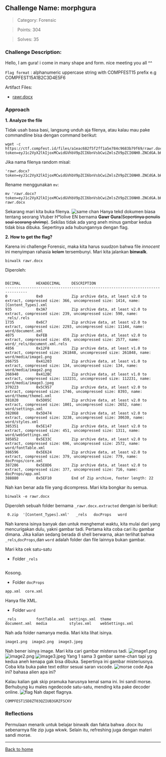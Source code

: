 ## Challenge Name: morphgura
>Category: Forensic

>Points: 304

>Solves: 35

### Challenge Description: 

Hello, I am gura! i come in many shape and form. nice meeting you all ^^

```Flag format``` : alphanumeric uppercase string with COMPFEST15 prefix
e.g COMPFEST15A1B2C3D4E5F6

Artifact Files:
* [rawr.docx](https://ctf.compfest.id/files/a1eac682f5f2ff1a5e784c9683b79f69/rawr.docx?token=eyJ1c2VyX2lkIjoxMCwidGVhbV9pZCI6bnVsbCwiZmlsZV9pZCI6NH0.ZNCdGA.bHNeVbfrFYqCvLZTKuExtCT2HYM)

### Approach

**1. Analyze the file**

Tidak usah basa basi, langsung unduh aja filenya, atau kalau mau pake commandline bisa dengan command berikut:
```
wget -c https://ctf.compfest.id/files/a1eac682f5f2ff1a5e784c9683b79f69/rawr.docx?token=eyJ1c2VyX2lkIjoxMCwidGVhbV9pZCI6bnVsbCwiZmlsZV9pZCI6NH0.ZNCdGA.bHNeVbfrFYqCvLZTKuExtCT2HYM
```
Jika nama filenya random misal:
```
'rawr.docx?token=eyJ1c2VyX2lkIjoxMCwidGVhbV9pZCI6bnVsbCwiZmlsZV9pZCI6NH0.ZNCdGA.bHNeVbfrFYqCvLZTKuExtCT2HYM'
```
Rename menggunakan ```mv```:
```
mv 'rawr.docx?token=eyJ1c2VyX2lkIjoxMCwidGVhbV9pZCI6bnVsbCwiZmlsZV9pZCI6NH0.ZNCdGA.bHNeVbfrFYqCvLZTKuExtCT2HYM' rawr.docx
```
Sekarang mari kita buka filenya.
![same chan](morphgura-1.JPG)
Hanya tekd dokumen biasa tentang seorang Vtuber H*lolive EN bernama **Gawr Gura**(~~Sepertinya penulis soal seorang shrimp~~). Sekilas tidak ada yang aneh minus gambar kedua tidak bisa dibuka. Sepertinya ada hubungannya dengan flag.

**2. How to get the flag?**

Karena ini challenge Forensic, maka kita harus suudzon bahwa file _innocent_ ini menyimpan rahasia ~~kelam~~ tersembunyi. Mari kita jalankan **binwalk**.
```
binwalk rawr.docx
```
Diperoleh:
```

DECIMAL       HEXADECIMAL     DESCRIPTION
--------------------------------------------------------------------------------
0             0x0             Zip archive data, at least v2.0 to extract, compressed size: 366, uncompressed size: 1414, name: [Content_Types].xml
935           0x3A7           Zip archive data, at least v2.0 to extract, compressed size: 239, uncompressed size: 590, name: _rels/.rels
1735          0x6C7           Zip archive data, at least v2.0 to extract, compressed size: 2293, uncompressed size: 11144, name: word/document.xml
4075          0xFEB           Zip archive data, at least v2.0 to extract, compressed size: 459, uncompressed size: 2577, name: word/_rels/document.xml.rels
4856          0x12F8          Zip archive data, at least v1.0 to extract, compressed size: 261848, uncompressed size: 261848, name: word/media/image1.png
266755        0x41203         Zip archive data, at least v1.0 to extract, compressed size: 134, uncompressed size: 134, name: word/media/image2.png
266940        0x412BC         Zip archive data, at least v1.0 to extract, compressed size: 112231, uncompressed size: 112231, name: word/media/image3.jpeg
379223        0x5C957         Zip archive data, at least v2.0 to extract, compressed size: 1746, uncompressed size: 8393, name: word/theme/theme1.xml
381020        0x5D05C         Zip archive data, at least v2.0 to extract, compressed size: 1001, uncompressed size: 2652, name: word/settings.xml
382068        0x5D474         Zip archive data, at least v2.0 to extract, compressed size: 3238, uncompressed size: 30630, name: word/styles.xml
385351        0x5E147         Zip archive data, at least v2.0 to extract, compressed size: 451, uncompressed size: 1311, name: word/webSettings.xml
385852        0x5E33C         Zip archive data, at least v2.0 to extract, compressed size: 696, uncompressed size: 2572, name: word/fontTable.xml
386596        0x5E624         Zip archive data, at least v2.0 to extract, compressed size: 379, uncompressed size: 779, name: docProps/core.xml
387286        0x5E8D6         Zip archive data, at least v2.0 to extract, compressed size: 377, uncompressed size: 716, name: docProps/app.xml
388880        0x5EF10         End of Zip archive, footer length: 22
```
Nah kan benar ada file yang dicompress. Mari kita bongkar itu semua.
```
binwalk -e rawr.docx
```
Diperoleh sebuah folder bernama ```_rawr.docx.extracted``` dengan isi berikut:
```
 0.zip  '[Content_Types].xml'   _rels   docProps   word
```
Nah karena isinya banyak dan untuk menghemat waktu, kita mulai dari yang mencurigakan dulu, yakni gambar tadi. Pertama kita coba cari itu gambar dimana. Jika kalian sedang berada di shell berwarna, akan terlihat bahwa ```_rels```,```docProps```,dan ```word``` adalah folder dan file lainnya bukan gambar.

Mari kita cek satu-satu
- Folder ```_rels```
```
```
Kosong.
- Folder ```docProps```
```
app.xml  core.xml
```
Hanya file XML.
- Folder ```word``` 
```
_rels         fontTable.xml  settings.xml  theme
document.xml  media          styles.xml    webSettings.xml
```
Nah ada folder namanya media. Mari kita lihat isinya.
```
image1.png  image2.png  image3.jpeg
```
Nah bener isinya image. Mari kita cari gambar misterus tadi.
![image1.png](morphgura-2.JPG)
![image2.png](morphgura-3.JPG)
![image3.jpeg](morphgura-4.JPG)
Yang 1 sama 3 gambar same-chan tapi yg kedua aneh kenapa gak bisa dibuka. Sepertinya ini gambar misteriusnya. Coba kita buka pake text editor sesuai saran vscode.
![morse code](morphgura-5.JPG)
Apa ini? bahasa alien apa ini?

Kalau kalian gak skip pramuka harusnya kenal sama ini. Ini sandi morse. Berhubung ku males ngedecode satu-satu, mending kita pake decoder online.
![flag](morphgura-6.JPG)
Nah dapet flagnya.
```
COMPFEST15D8ZT03QZIUB3GRZFSCKV
```
### Reflections

Permulaan menarik untuk belajar binwalk dan fakta bahwa .docx itu sebenarnya file zip juga wkwk. Selain itu, refreshing juga dengan materi sandi morse.

---
[Back to home](../Readme.md)
